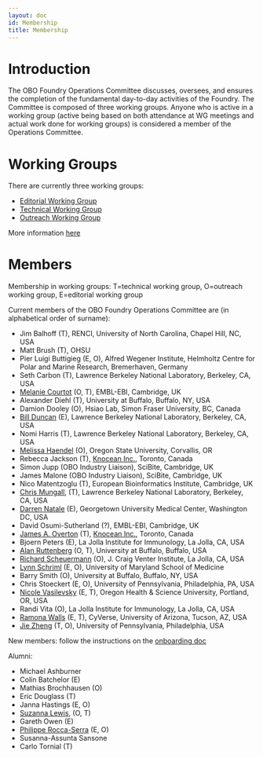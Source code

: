 ```yaml
---
layout: doc
id: Membership
title: Membership
---
```


# Introduction #

The OBO Foundry Operations Committee discusses, oversees, and ensures the completion of the fundamental day-to-day activities of the Foundry. The Committee is composed of three working groups. Anyone who is active in a working group (active being based on both attendance at WG meetings and actual work done for working groups) is considered a member of the Operations Committee.

# Working Groups #

There are currently three working groups:
- [Editorial Working Group](EditorialWG.html) 
- [Technical Working Group](TechnicalWG.html)
- [Outreach Working Group](OutreachWG.html)

More information [here](/docs/OperationsCommittee.html)

# Members #
Membership in working groups: T=technical working group, O=outreach working group, E=editorial working group

Current members of the OBO Foundry Operations Committee are (in alphabetical order of surname):

 * Jim Balhoff (T), RENCI, University of North Carolina, Chapel Hill, NC, USA
 * Matt Brush (T), OHSU
 * Pier Luigi Buttigieg (E, O), Alfred Wegener Institute, Helmholtz Centre for Polar and Marine Research, Bremerhaven, Germany
 * Seth Carbon (T), Lawrence Berkeley National Laboratory, Berkeley, CA, USA
 * [Melanie Courtot](http://purl.org/net/mcourtot) (O, T), EMBL-EBI, Cambridge, UK 
 * Alexander Diehl (T), University at Buffalo, Buffalo, NY, USA
 * Damion Dooley (O), Hsiao Lab, Simon Fraser University, BC, Canada
 * [Bill Duncan](https://orcid.org/0000-0001-9625-1899) (E),  Lawrence Berkeley National Laboratory, Berkeley, CA, USA
 * Nomi Harris (T), Lawrence Berkeley National Laboratory, Berkeley, CA, USA
 * [Melissa Haendel](https://www.ohsu.edu/people/melissa-haendel/AFE044BDE8046E5D6FBDA51F448BDE2A) (O), Oregon State University, Corvallis, OR
 * Rebecca Jackson (T), [Knocean Inc.](http://knocean.com), Toronto, Canada
 * Simon Jupp (OBO Industry Liaison), SciBite, Cambridge, UK 
 * James Malone (OBO Industry Liaison), SciBite, Cambridge, UK
 * Nico Matentzoglu (T), European Bioinformatics Institute, Cambridge, UK
 * [Chris Mungall](https://github.com/cmungall/), (T), Lawrence Berkeley National Laboratory, Berkeley, CA, USA
 * [Darren Natale](http://pir.georgetown.edu/pirwww/aboutpir/natalebio.shtml) (E), Georgetown University Medical Center, Washington DC, USA
 * David Osumi-Sutherland (?), EMBL-EBI, Cambridge, UK
 * [James A. Overton](http://james.overton.ca) (T), [Knocean Inc.](http://knocean.com), Toronto, Canada
 * Bjoern Peters (E), La Jolla Institute for Immunology, La Jolla, CA, USA
 * [Alan Ruttenberg](http://sciencecommons.org/about/whoweare/ruttenberg/) (O, T), University at Buffalo, Buffalo, USA
 * [Richard Scheuermann](https://www.jcvi.org/about/rscheuermann) (O), J. Craig Venter Institute, La Jolla, CA, USA
 * [Lynn Schriml](http://www.medschool.umaryland.edu/profiles/Schriml-Lynn/) (E, O), University of Maryland School of Medicine
 * Barry Smith (O), University at Buffalo, Buffalo, NY, USA
 * Chris Stoeckert (E, O), University of Pennsylvania, Philadelphia, PA, USA
 * [Nicole Vasilevsky](http://orcid.org/0000-0001-5208-3432) (E, T), Oregon Health & Science University, Portland, OR, USA
 * Randi Vita (O), La Jolla Institute for Immunology, La Jolla, CA, USA
 * [Ramona Walls](http://www.cyverse.org/ramona-walls) (E, T), CyVerse, University of Arizona, Tucson, AZ, USA
 * [Jie Zheng](http://cbil.upenn.edu/profile-staff_bio/39) (T, O), University of Pennsylvania, Philadelphia, USA
 
New members: follow the instructions on the [onboarding doc](https://docs.google.com/document/d/1MKhNTjZjGx6Ls72dybIV2ajYtbqtwP7O4lwxN2v3RBA/edit#heading=h.10q6n5qc13dp)

Alumni:

 * Michael Ashburner
 * Colin Batchelor (E)
 * Mathias Brochhausen (O)
 * Eric Douglass (T)
 * Janna Hastings (E, O)
 * [Suzanna Lewis](https://github.com/selewis), (O, T)
 * Gareth Owen (E)
 * [Philippe Rocca-Serra](https://www.oerc.ox.ac.uk/people/philippe-rocca-serra) (E, O)
 * Susanna-Assunta Sansone
 * Carlo Tornial (T)
